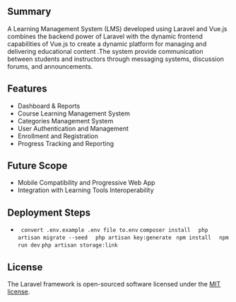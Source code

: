 ## Summary
A Learning Management System (LMS) developed using Laravel and Vue.js combines the backend power of Laravel with the dynamic frontend capabilities of Vue.js to create a dynamic platform for managing and delivering educational content .The system  provide communication between students and instructors through messaging systems, discussion forums, and announcements.



## Features
* Dashboard & Reports
* Course Learning Management System
* Categories Management System
* User Authentication and Management
* Enrollment and Registration
* Progress Tracking and Reporting 


## Future Scope
* Mobile Compatibility and Progressive Web App 
* Integration with Learning Tools Interoperability 


## Deployment Steps

 * ``` convert .env.example .env file to.env```
```composer install  ```
```php artisan migrate --seed ```
```  php artisan key:generate ```
``` npm install```
```  npm run dev```
``` php artisan storage:link ```

   
## License
The Laravel framework is open-sourced software licensed under the [MIT license](https://opensource.org/licenses/MIT).

